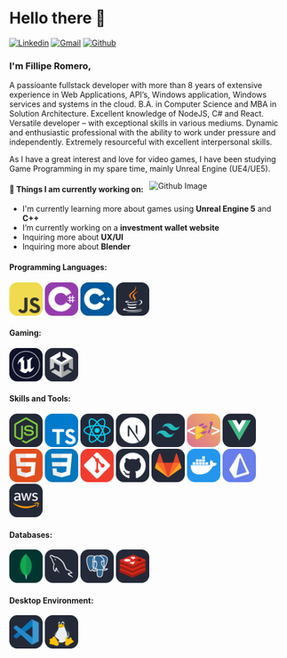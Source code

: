 # Hello there 👋
[![Linkedin](https://img.shields.io/badge/-LinkedIn-blue?style=flat&logo=Linkedin&logoColor=white)](https://www.linkedin.com/in/filliperomero/)
[![Gmail](https://img.shields.io/badge/-Gmail-c14438?style=flat&logo=Gmail&logoColor=white)](mailto:fillipe.romero@gmail.com)
[![Github](https://img.shields.io/badge/-Github-000?style=flat&logo=Github&logoColor=white)](https://github.com/filliperomero)

### I'm Fillipe Romero,
A passioante fullstack developer with more than 8 years of extensive experience in Web Applications, API’s, Windows application, Windows services and systems in the cloud. B.A. in Computer Science and MBA in Solution Architecture. Excellent knowledge of NodeJS, C# and React. Versatile developer – with exceptional skills in various mediums. Dynamic and enthusiastic professional with the ability to work under pressure and independently. Extremely resourceful with excellent interpersonal skills.

As I have a great interest and love for video games, I have been studying Game Programming in my spare time, mainly Unreal Engine (UE4/UE5).

<img width="50%" align="right" alt="Github Image" src="https://raw.githubusercontent.com/onimur/.github/master/.resources/git-header.svg" />

#### 🌱 Things I am currently working on:
- I'm currently learning more about games using **Unreal Engine 5** and **C++**
- I’m currently working on a **investment wallet website**
- Inquiring more about **UX/UI**
- Inquiring more about **Blender**

<h4>Programming Languages:</h4>
<p align="left">
 <img style="margin: auto;" src="https://raw.githubusercontent.com/filliperomero/filliperomero/master/icons/JavaScript.svg" alt=javascript width="60" height="60"/>
 <img style="margin: auto;" src="https://raw.githubusercontent.com/filliperomero/filliperomero/master/icons/CS.svg" alt=csharp width="60" height="60"/>
 <img style="margin: auto;" src="https://raw.githubusercontent.com/filliperomero/filliperomero/master/icons/CPP.svg" alt=cplusplus width="60" height="60"/>
 <img style="margin: auto;" src="https://raw.githubusercontent.com/filliperomero/filliperomero/master/icons/java.svg" alt=java width="60" height="60" />
</p>

<h4>Gaming:</h4>
<p align="left">
 <img style="margin: auto;" src="https://raw.githubusercontent.com/filliperomero/filliperomero/master/icons/unrealEngine.svg" alt="unreal" width="60" height="60"/>
 <img style="margin: auto;" src="https://raw.githubusercontent.com/filliperomero/filliperomero/master/icons/unity.svg" alt="unity" width="60" height="60"/>
</p>

<h4>Skills and Tools:</h4>
<p align="left">
	<img style="margin: auto;" src="https://raw.githubusercontent.com/filliperomero/filliperomero/master/icons/NodeJS.svg" alt=node width="60" height="60"/>
  <img style="margin: auto;" src="https://raw.githubusercontent.com/filliperomero/filliperomero/master/icons/TypeScript.svg" alt=ts width="60" height="60"/>
  <img style="margin: auto;" src="https://raw.githubusercontent.com/filliperomero/filliperomero/master/icons/React.svg" alt=react width="60" height="60"/>
  <img style="margin: auto;" src="https://raw.githubusercontent.com/filliperomero/filliperomero/master/icons/nextjs.svg" alt=nextjs width="60" height="60"/>
  <img style="margin: auto;" src="https://raw.githubusercontent.com/filliperomero/filliperomero/master/icons/tailwindcss.svg" alt=tailwindcss width="60" height="60"/>
  <img style="margin: auto;" src="https://raw.githubusercontent.com/filliperomero/filliperomero/master/icons/StyledComponents.svg" alt=styledcomponents width="60" height="60"/>
  <img style="margin: auto;" src="https://raw.githubusercontent.com/filliperomero/filliperomero/master/icons/VueJS.svg" alt=vue width="60" height="60"/>
  <img style="margin: auto;" src="https://raw.githubusercontent.com/filliperomero/filliperomero/master/icons/HTML.svg" alt=html5 width="60" height="60"/>
  <img style="margin: auto;" src="https://raw.githubusercontent.com/filliperomero/filliperomero/master/icons/CSS.svg" alt=css3 width="60" height="60"/>
  <img style="margin: auto;" src="https://raw.githubusercontent.com/filliperomero/filliperomero/master/icons/Git.svg" alt=git width="60" height="60"/>
  <img style="margin: auto;" src="https://raw.githubusercontent.com/filliperomero/filliperomero/master/icons/Github.svg" alt=github width="60" height="60"/>
  <img style="margin: auto;" src="https://raw.githubusercontent.com/filliperomero/filliperomero/master/icons/GitLab.svg" alt=gitlab width="60" height="60"/>
  <img style="margin: auto;" src="https://raw.githubusercontent.com/filliperomero/filliperomero/master/icons/docker.svg" alt=github width="60" height="60"/>
  <img style="margin: auto;" src="https://raw.githubusercontent.com/filliperomero/filliperomero/master/icons/Prisma.svg" alt=prisma width="60" height="60"/>
  <img style="margin: auto;" src="https://raw.githubusercontent.com/filliperomero/filliperomero/master/icons/AWS.svg" alt=aws width="60" height="60"/>
</p>

<h4>Databases:</h4>
<p align="left">
	<img style="margin: auto;" src="https://raw.githubusercontent.com/filliperomero/filliperomero/master/icons/MongoDB.svg" alt=mongodb width="60" height="60"/>
  <img style="margin: auto;" src="https://raw.githubusercontent.com/filliperomero/filliperomero/master/icons/MySQL.svg" alt=mysql width="60" height="60"/>
  <img style="margin: auto;" src="https://raw.githubusercontent.com/filliperomero/filliperomero/master/icons/PostgreSQL.svg" alt=psql width="60" height="60"/>
  <img style="margin: auto;" src="https://raw.githubusercontent.com/filliperomero/filliperomero/master/icons/Redis.svg" alt=redis width="60" height="60"/>
</p>

<h4>Desktop Environment:</h4>
<p align="left">
	<img style="margin: auto;" src="https://raw.githubusercontent.com/filliperomero/filliperomero/master/icons/VSCode.svg" alt=vscode width="60" height="60"/>
  <img style="margin: auto;" src="https://raw.githubusercontent.com/filliperomero/filliperomero/master/icons/Linux.svg" alt=linux width="60" height="60"/>
</p>
